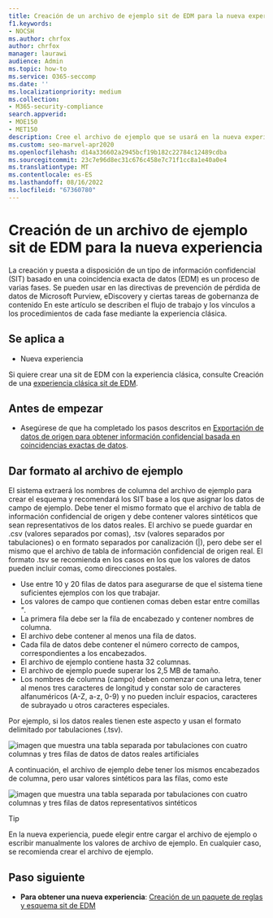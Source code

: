 ```yaml
---
title: Creación de un archivo de ejemplo sit de EDM para la nueva experiencia
f1.keywords:
- NOCSH
ms.author: chrfox
author: chrfox
manager: laurawi
audience: Admin
ms.topic: how-to
ms.service: O365-seccomp
ms.date: ''
ms.localizationpriority: medium
ms.collection:
- M365-security-compliance
search.appverid:
- MOE150
- MET150
description: Cree el archivo de ejemplo que se usará en la nueva experiencia.
ms.custom: seo-marvel-apr2020
ms.openlocfilehash: d14a336602a2945bcf19b182c22784c12489cdba
ms.sourcegitcommit: 23c7e96d8ec31c676c458e7c71f1cc8a1e40a0e4
ms.translationtype: MT
ms.contentlocale: es-ES
ms.lasthandoff: 08/16/2022
ms.locfileid: "67360780"
---
```

# <a name="create-edm-sit-sample-file-for-the-new-experience"></a>Creación de un archivo de ejemplo sit de EDM para la nueva experiencia

La creación y puesta a disposición de un tipo de información confidencial (SIT) basado en una coincidencia exacta de datos (EDM) es un proceso de varias fases. Se pueden usar en las directivas de prevención de pérdida de datos de Microsoft Purview, eDiscovery y ciertas tareas de gobernanza de contenido En este artículo se describen el flujo de trabajo y los vínculos a los procedimientos de cada fase mediante la experiencia clásica.

## <a name="applies-to"></a>Se aplica a

- Nueva experiencia

Si quiere crear una sit de EDM con la experiencia clásica, consulte Creación de una [experiencia clásica sit de EDM](sit-create-edm-sit-classic-ux-workflow.md).

## <a name="before-you-begin"></a>Antes de empezar

- Asegúrese de que ha completado los pasos descritos en [Exportación de datos de origen para obtener información confidencial basada en coincidencias exactas de datos](sit-get-started-exact-data-match-export-data.md).

## <a name="formatting-the-sample-file"></a>Dar formato al archivo de ejemplo

El sistema extraerá los nombres de columna del archivo de ejemplo para crear el esquema y recomendará los SIT base a los que asignar los datos de campo de ejemplo. Debe tener el mismo formato que el archivo de tabla de información confidencial de origen y debe contener valores sintéticos que sean representativos de los datos reales. El archivo se puede guardar en .csv (valores separados por comas), .tsv (valores separados por tabulaciones) o en formato separados por canalización (|), pero debe ser el mismo que el archivo de tabla de información confidencial de origen real. El formato .tsv se recomienda en los casos en los que los valores de datos pueden incluir comas, como direcciones postales.

- Use entre 10 y 20 filas de datos para asegurarse de que el sistema tiene suficientes ejemplos con los que trabajar.
- Los valores de campo que contienen comas deben estar entre comillas *"*.
- La primera fila debe ser la fila de encabezado y contener nombres de columna.
- El archivo debe contener al menos una fila de datos.
- Cada fila de datos debe contener el número correcto de campos, correspondientes a los encabezados.
- El archivo de ejemplo contiene hasta 32 columnas.
- El archivo de ejemplo puede superar los 2,5 MB de tamaño.
- Los nombres de columna (campo) deben comenzar con una letra, tener al menos tres caracteres de longitud y constar solo de caracteres alfanuméricos (A-Z, a-z, 0-9) y no pueden incluir espacios, caracteres de subrayado u otros caracteres especiales. 

Por ejemplo, si los datos reales tienen este aspecto y usan el formato delimitado por tabulaciones (.tsv).

![imagen que muestra una tabla separada por tabulaciones con cuatro columnas y tres filas de datos de datos reales artificiales](../media/sit-edm-tsv-actual-file.png)

A continuación, el archivo de ejemplo debe tener los mismos encabezados de columna, pero usar valores sintéticos para las filas, como este

![imagen que muestra una tabla separada por tabulaciones con cuatro columnas y tres filas de datos representativos sintéticos](../media/sit-edm-tsv-sample-file.png)

> [!TIP]
> En la nueva experiencia, puede elegir entre cargar el archivo de ejemplo o escribir manualmente los valores de archivo de ejemplo. En cualquier caso, se recomienda crear el archivo de ejemplo.

## <a name="next-step"></a>Paso siguiente

- **Para obtener una nueva experiencia**: [Creación de un paquete de reglas y esquema sit de EDM](sit-create-edm-sit-unified-ux-schema-rule-package.md)